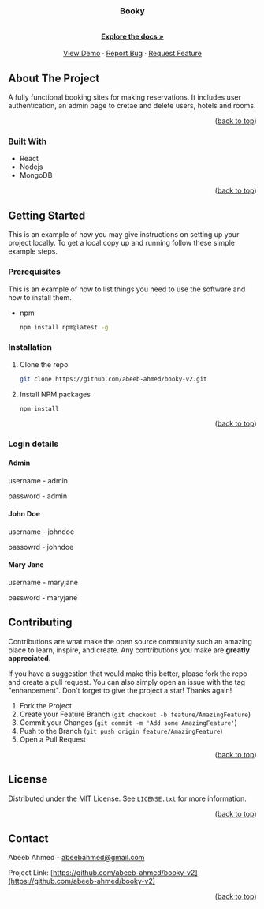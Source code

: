 
<h3 align="center">Booky</h3>

  <p align="center">
    <br />
    <a href="https://github.com/abeeb-ahmed/booky-v2"><strong>Explore the docs »</strong></a>
    <br />
    <br />
    <a href="https://booky-web-app.onrender.com/">View Demo</a>
    ·
    <a href="https://github.com/abeeb-ahmed/booky-v2/issues">Report Bug</a>
    ·
    <a href="https://github.com/abeeb-ahmed/booky-v2/issues">Request Feature</a>
  </p>
</div>





<!-- ABOUT THE PROJECT -->
## About The Project

A fully functional booking sites for making reservations. It includes user authentication, an admin page to cretae and delete users, hotels and rooms.

<p align="right">(<a href="#readme-top">back to top</a>)</p>



### Built With


* React
* Nodejs
* MongoDB


<p align="right">(<a href="#readme-top">back to top</a>)</p>



<!-- GETTING STARTED -->
## Getting Started

This is an example of how you may give instructions on setting up your project locally.
To get a local copy up and running follow these simple example steps.

### Prerequisites

This is an example of how to list things you need to use the software and how to install them.
* npm
  ```sh
  npm install npm@latest -g
  ```

### Installation

1. Clone the repo
   ```sh
   git clone https://github.com/abeeb-ahmed/booky-v2.git
   ```
2. Install NPM packages
   ```sh
   npm install
   ```

<p align="right">(<a href="#readme-top">back to top</a>)</p>


### Login details
#### Admin
<p>username - admin</p>
<p>password - admin</p>


#### John Doe
<p>username - johndoe</p>
<p>passowrd - johndoe</p>


#### Mary Jane
<p>username - maryjane</p>
<p>password - maryjane</P>


<!-- CONTRIBUTING -->
## Contributing

Contributions are what make the open source community such an amazing place to learn, inspire, and create. Any contributions you make are **greatly appreciated**.

If you have a suggestion that would make this better, please fork the repo and create a pull request. You can also simply open an issue with the tag "enhancement".
Don't forget to give the project a star! Thanks again!

1. Fork the Project
2. Create your Feature Branch (`git checkout -b feature/AmazingFeature`)
3. Commit your Changes (`git commit -m 'Add some AmazingFeature'`)
4. Push to the Branch (`git push origin feature/AmazingFeature`)
5. Open a Pull Request

<p align="right">(<a href="#readme-top">back to top</a>)</p>



<!-- LICENSE -->
## License

Distributed under the MIT License. See `LICENSE.txt` for more information.

<p align="right">(<a href="#readme-top">back to top</a>)</p>



<!-- CONTACT -->
## Contact

Abeeb Ahmed - abeebahmed@gmail.com

Project Link: [https://github.com/abeeb-ahmed/booky-v2](https://github.com/abeeb-ahmed/booky-v2)

<p align="right">(<a href="#readme-top">back to top</a>)</p>






